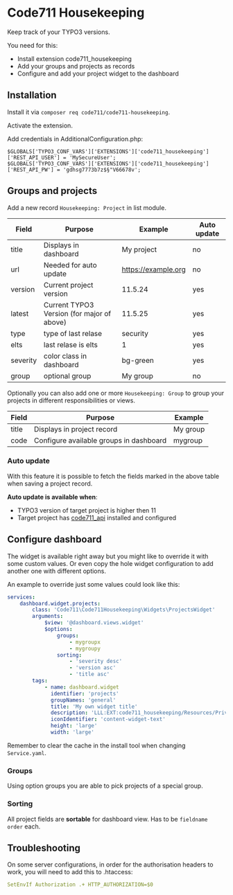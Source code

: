 # Code711 Housekeeping

Keep track of your TYPO3 versions.

You need for this:

* Install extension code711_housekeeping
* Add your groups and projects as records
* Configure and add your project widget to the dashboard

## Installation

Install it via `composer req code711/code711-housekeeping`.

Activate the extension.

Add credentials in AdditionalConfiguration.php:
````
$GLOBALS['TYPO3_CONF_VARS']['EXTENSIONS']['code711_housekeeping']['REST_API_USER'] = 'MySecureUser';
$GLOBALS['TYPO3_CONF_VARS']['EXTENSIONS']['code711_housekeeping']['REST_API_PW'] = 'gdhsg7773b7z$§"V66678v';
````

## Groups and projects

Add a new record `Housekeeping: Project` in list module.

|  Field | Purpose                                    | Example             | Auto update |
|---|--------------------------------------------|---------------------|-------------|
|  title | Displays in dashboard                      | My project          | no          |
| url  | Needed for auto update                     | https://example.org | no          |
| version  | Current project version                    | 11.5.24             | yes         |
| latest | Current TYPO3 Version (for major of above) | 11.5.25             | yes         |
| type | type of last relase                        | security            | yes         |
| elts | last relase is elts                        | 1                   | yes         |
| severity | color class in dashboard                   | bg-green            | yes  |
| group | optional group                             | My group        | no |

Optionally you can also add one or more `Housekeeping: Group` to group your projects in different responsibilities or views.

| Field | Purpose                                 | Example  |
|-------|-----------------------------------------|----------|
| title | Displays in project record              | My group |
| code  | Configure available groups in dashboard | mygroup  |

### Auto update

With this feature it is possible to fetch the fields marked in the above table when saving a project record.

**Auto update is available when**:
* TYPO3 version of target project is higher then 11
* Target project has [code711_api](https://packagist.org/packages/code711/code711-api) installed and configured

## Configure dashboard

The widget is available right away but you might like to override it with some custom values.
Or even copy the hole widget configuration to add another one with different options.

An example to override just some values could look like this:

````yml
services:
    dashboard.widget.projects:
        class: 'Code711\Code711Housekeeping\Widgets\ProjectsWidget'
        arguments:
            $view: '@dashboard.views.widget'
            $options:
                groups:
                    - mygroupx
                    - mygroupy
                sorting:
                    - 'severity desc'
                    - 'version asc'
                    - 'title asc'
        tags:
            - name: dashboard.widget
              identifier: 'projects'
              groupNames: 'general'
              title: 'My own widget title'
              description: 'LLL:EXT:code711_housekeeping/Resources/Private/Language/locallang.xlf:widgets.projects.description'
              iconIdentifier: 'content-widget-text'
              height: 'large'
              width: 'large'
````
Remember to clear the cache in the install tool when changing `Service.yaml`.

### Groups
Using option groups you are able to pick projects of a special group.

### Sorting
All project fields are **sortable** for dashboard view. Has to be `fieldname order` each.

## Troubleshooting
On some server configurations, in order for the authorisation headers to work, you will need to add this to .htaccess:
````yml
SetEnvIf Authorization .+ HTTP_AUTHORIZATION=$0